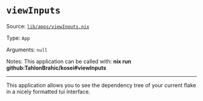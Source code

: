 # `viewInputs`

Source: [`lib/apps/viewInputs.nix`](https://github.com/TahlonBrahic/kosei/blob/main/lib/apps/viewInputs.nix)

Type: `App`

Arguments: `null`

Notes:
This application can be called with:
**nix run github:TahlonBrahic/kosei#viewInputs**

---

This application allows you to see the dependency tree of your current flake
in a nicely formatted tui interface.


